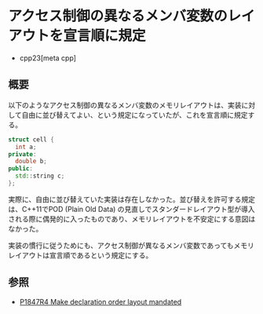 # アクセス制御の異なるメンバ変数のレイアウトを宣言順に規定
* cpp23[meta cpp]

## 概要
以下のようなアクセス制御の異なるメンバ変数のメモリレイアウトは、実装に対して自由に並び替えてよい、という規定になっていたが、これを宣言順に規定する。

```cpp
struct cell {
  int a;
private:
  double b;
public:
  std::string c;
};
```

実際に、自由に並び替えていた実装は存在しなかった。並び替えを許可する規定は、C++11でPOD (Plain Old Data) の見直しでスタンダードレイアウト型が導入される際に偶発的に入ったものであり、メモリレイアウトを不安定にする意図はなかった。

実装の慣行に従うためにも、アクセス制御が異なるメンバ変数であってもメモリレイアウトは宣言順であるという規定にする。


## 参照
- [P1847R4 Make declaration order layout mandated](https://www.open-std.org/jtc1/sc22/wg21/docs/papers/2021/p1847r4.pdf)
